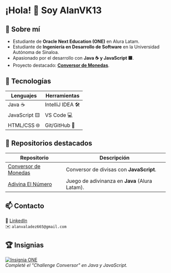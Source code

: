 # ¡Hola! 👋 Soy AlanVK13

## 🚀 Sobre mí  
- Estudiante de **Oracle Next Education (ONE)** en Alura Latam.  
- Estudiante de **Ingeniería en Desarrollo de Software** en la Universidad Autónoma de Sinaloa.  
- Apasionado por el desarrollo con **Java ☕ y JavaScript 🟨**.  
- Proyecto destacado: **[Conversor de Monedas](https://github.com/AlanVK13/ConversorDeMonedas)**.  

## 🔧 Tecnologías  
| Lenguajes       | Herramientas      |  
|-----------------|-------------------|  
| Java ☕         | IntelliJ IDEA 🛠️ |  
| JavaScript 🟨   | VS Code 💻       |  
| HTML/CSS 🌐     | Git/GitHub 🐙    |  

## 📂 Repositorios destacados  
| Repositorio       | Descripción |  
|-------------------|-------------|  
| [Conversor de Monedas](https://github.com/AlanVK13/ConversorDeMonedas) | Conversor de divisas con **JavaScript**. |  
| [Adivina El Número](https://github.com/AlanVK13/AdivinaElNumero) | Juego de adivinanza en **Java** (Alura Latam). |  

## 📫 Contacto  
💼 [LinkedIn](tu-enlace-linkedin)  
✉️ `alanvaladez665@gmail.com`  

## 🏆 Insignias  
[![Insignia ONE](https://github.com/AlanVK13/ConversorDeMonedas/blob/main/badges/insignia-ONE.png)](https://www.aluracursos.com/)  
*Completé el "Challenge Conversor" en Java y JavaScript.*  
